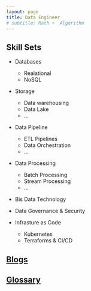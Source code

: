 ```yaml
---
layout: page
title: Data Engineer
# subtitle: Math +  Algorithm
---
```



## Skill Sets

- Databases
  - Realational
  - NoSQL

- Storage
  - Data warehousing
  - Data Lake
  - ...

- Data Pipeline
  - ETL Pipelines
  - Data Orchestration
  - ...

- Data Processing
  - Batch Processing
  - Stream Processing
  - ...

- Bis Data Technology

- Data Governance & Security

- Infrasture as Code
  - Kubernetes
  - Terraforms & CI/CD



## [Blogs](pages/Blogs-de.md)



## [Glossary](pages/Glossary-de.md)


<!-- 
### My checklist
- [ ] Conquer markdown
- [ ] Procrastinate for the rest of the day

### My nested checklist
- [x] Task 1
- [ ] Task 2
  - [x] Subtask A
  - [ ] Subtask A
- [x] Task 3 -->
